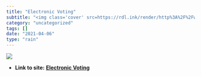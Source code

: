 ```yaml
---
title: "Electronic Voting"
subtitle: "<img class='cover' src=https://rdl.ink/render/http%3A%2F%2Fwww.notablesoftware.com%2Fevote.html>"
category: "uncategorized"
tags: []
date: "2021-04-06"
type: "rain"
---
```

<img class="cover" src=https://rdl.ink/render/http%3A%2F%2Fwww.notablesoftware.com%2Fevote.html>


* **Link to site:** **[Electronic Voting](http://www.notablesoftware.com/evote.html)**